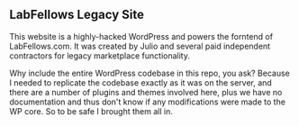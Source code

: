 ## LabFellows Legacy Site

This website is a highly-hacked WordPress and powers the forntend of LabFellows.com. It was created by Julio and several paid independent contractors for legacy marketplace functionality.

Why include the entire WordPress codebase in this repo, you ask? Because I needed to replicate the codebase exactly as it was on the server, and there are a number of plugins and themes involved here, plus we have no documentation and thus don't know if any modifications were made to the WP core. So to be safe I brought them all in.
